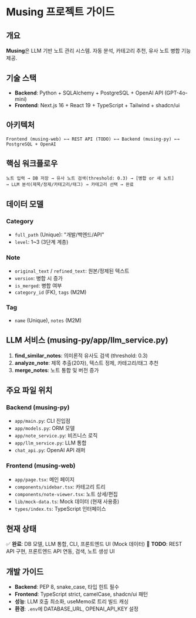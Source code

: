 # Musing 프로젝트 가이드

## 개요
**Musing**은 LLM 기반 노트 관리 시스템. 자동 분석, 카테고리 추천, 유사 노트 병합 기능 제공.

## 기술 스택
- **Backend**: Python + SQLAlchemy + PostgreSQL + OpenAI API (GPT-4o-mini)
- **Frontend**: Next.js 16 + React 19 + TypeScript + Tailwind + shadcn/ui

## 아키텍처
```
Frontend (musing-web) ←→ REST API (TODO) ←→ Backend (musing-py) ←→ PostgreSQL + OpenAI
```

## 핵심 워크플로우
```
노트 입력 → DB 저장 → 유사 노트 검색(threshold: 0.3) → [병합 or 새 노트]
→ LLM 분석(제목/정제/카테고리/태그) → 카테고리 선택 → 완료
```

## 데이터 모델
### Category
- `full_path` (Unique): "개발/백엔드/API"
- `level`: 1~3 (3단계 계층)

### Note
- `original_text` / `refined_text`: 원본/정제된 텍스트
- `version`: 병합 시 증가
- `is_merged`: 병합 여부
- `category_id` (FK), `tags` (M2M)

### Tag
- `name` (Unique), `notes` (M2M)

## LLM 서비스 (musing-py/app/llm_service.py)
1. **find_similar_notes**: 의미론적 유사도 검색 (threshold: 0.3)
2. **analyze_note**: 제목 추출(20자), 텍스트 정제, 카테고리/태그 추천
3. **merge_notes**: 노트 통합 및 버전 증가

## 주요 파일 위치
### Backend (musing-py)
- `app/main.py`: CLI 진입점
- `app/models.py`: ORM 모델
- `app/note_service.py`: 비즈니스 로직
- `app/llm_service.py`: LLM 통합
- `chat_api.py`: OpenAI API 래퍼

### Frontend (musing-web)
- `app/page.tsx`: 메인 페이지
- `components/sidebar.tsx`: 카테고리 트리
- `components/note-viewer.tsx`: 노트 상세/편집
- `lib/mock-data.ts`: Mock 데이터 (현재 사용중)
- `types/index.ts`: TypeScript 인터페이스

## 현재 상태
✅ **완료**: DB 모델, LLM 통합, CLI, 프론트엔드 UI (Mock 데이터)
🚧 **TODO**: REST API 구현, 프론트엔드 API 연동, 검색, 노트 생성 UI

## 개발 가이드
- **Backend**: PEP 8, snake_case, 타입 힌트 필수
- **Frontend**: TypeScript strict, camelCase, shadcn/ui 패턴
- **성능**: LLM 호출 최소화, useMemo로 트리 빌드 캐싱
- **환경**: `.env`에 DATABASE_URL, OPENAI_API_KEY 설정
